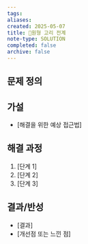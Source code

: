 ```yaml
---
tags:
aliases: 
created: 2025-05-07
title: 🔬원형 고리 전계
note-type: SOLUTION
completed: false
archive: false
---
```



## 문제 정의


## 가설
- [해결을 위한 예상 접근법]

## 해결 과정
1. [단계 1]
2. [단계 2]
3. [단계 3]

## 결과/반성
- [결과]
- [개선점 또는 느낀 점]